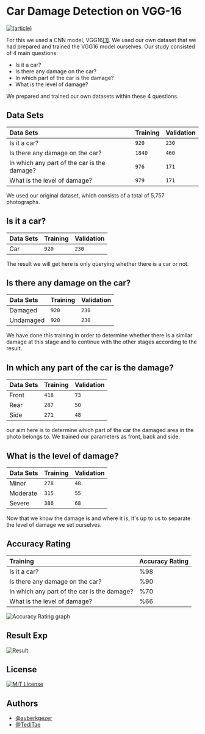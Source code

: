 # Car Damage Detection on VGG-16

[![(article)](https://img.shields.io/badge/cs.CV-DOI%3A10.53608/estudambilisim.1421332.-B31B1B.svg)](https://dergipark.org.tr/en/pub/estudambilisim/issue/86200/1421332)

For this we used a CNN model, VGG16[[1]](https://arxiv.org/abs/1409.1556). We used our own dataset that we had prepared and trained the VGG16 model ourselves. Our study consisted of 4 main questions:

- Is it a car?
- Is there any damage on the car?
- In which part of the car is the damage?
- What is the level of damage?

We prepared and trained our own datasets within these 4 questions.

## Data Sets

| Data Sets                                   | Training | Validation |
| :--------                                   | :------- | :--------- |
| Is it a car?                                | `920`    | `230` |
| Is there any damage on the car?             | `1840`   | `460` |
| In which any part of the car is the damage? | `976`    | `171` |
| What is the level of damage?                | `979`    | `171` |

We used our original dataset, which consists of a total of 5,757 photographs.



## Is it a car?

| Data Sets                                   | Training | Validation |
| :--------                                   | :------- | :--------- |
| Car                               | `920`    | `230` |

The result we will get here is only querying whether there is a car or not.

## Is there any damage on the car?

| Data Sets                                   | Training | Validation |
| :--------                                   | :------- | :--------- |
|   Damaged          | `920`    | `230` |
|   Undamaged          | `920`    | `230` |

We have done this training in order to determine whether there is a similar damage at this stage and to continue with the other stages according to the result.

## In which any part of the car is the damage?

| Data Sets                                   | Training | Validation |
| :--------                                   | :------- | :--------- |
| Front                                | `418`    | `73` |
| Rear                                | `287`    | `50` |
| Side                                | `271`    | `48` |

our aim here is to determine which part of the car the damaged area in the photo belongs to. We trained our parameters as front, back and side.

## What is the level of damage?

| Data Sets                                   | Training | Validation |
| :--------                                   | :------- | :--------- |
| Minor                                | `278`    | `48` |
| Moderate                                | `315`    | `55` |
| Severe                               | `386`    | `68` |

Now that we know the damage is and where it is, it's up to us to separate the level of damage we set ourselves.

## Accuracy Rating

| Training                                    | Accuracy Rating |
| :--------                                   | :-------        |
| Is it a car?                                | %98             |
| Is there any damage on the car?             | %90             |
| In which any part of the car is the damage? | %70             |
| What is the level of damage?                | %66             |

![Accuracy Rating graph](https://i.hizliresim.com/4gqn2gn.png)

## Result Exp

![Result](https://i.hizliresim.com/15uh2nz.jpg)

## License

[![MIT License](https://img.shields.io/badge/License-MIT-green.svg)](https://choosealicense.com/licenses/mit/)

## Authors

- [@ayberkgezer](https://www.github.com/octokatherine)
- [@TediTae](https://github.com/TediTae/)
